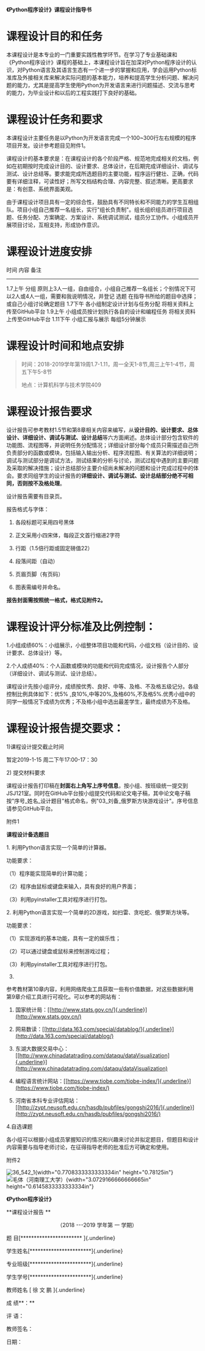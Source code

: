 **《Python程序设计》课程设计指导书**

课程设计目的和任务
==================

本课程设计是本专业的一门重要实践性教学环节。在学习了专业基础课和《Python程序设计》课程的基础上，本课程设计旨在加深对Python程序设计的认识，对Python语言及其语言生态有一个进一步的掌握和应用，学会运用Python标准库及外接相关库来解决实际问题的基本能力，培养和提高学生分析问题、解决问题的能力，尤其是提高学生使用Python为开发语言来进行问题描述、交流与思考的能力，为毕业设计和以后的工程实践打下良好的基础。

课程设计任务和要求
==================

本课程设计主要任务是以Python为开发语言完成一个100\~300行左右规模的程序项目开发。设计参考题目见附件1。

课程设计的基本要求是：在课程设计的各个阶段严格、规范地完成相关的文档，例如在初期按时完成设计目的、设计要求、总体设计，在后期完成详细设计、调试与测试、设计总结等。要求能完成所选题目的主要功能，程序运行健壮、正确，代码要有详细注释，可读性好；所写文档结构合理、内容完整、叙述清晰。更高要求是：有创意、系统界面美观。

由于课程设计项目具有一定的综合性，鼓励具有不同特长和不同能力的学生互相组队。项目小组自己推荐一名组长，实行"组长负责制"。组长组织组员进行项目选题、任务分配、方案确定、方案设计、系统调试测试，组员分工协作。小组成员开展项目讨论，互相支持，形成协作意识。

课程设计进度安排
================

  时间       内容                                     备注
  ---------- ---------------------------------------- -----------------------------------------------------------------------------------------------------
  1.7上午    分组                                     原则上3人一组，自由组合，小组自己推荐一名组长；个别情况下可以2人或4人一组，需要和我说明情况，并登记
             选题                                     在指导书所给的题目中选择；或自己小组讨论确定题目
  1.7下午    各小组制定设计计划与任务分配             将相关资料上传至GitHub平台
  1.9上午    小组成员按计划执行各自的设计和编程任务   将相关资料上传至GitHub平台
  1.11下午   小组汇报与展示                           每组5分钟展示

课程设计时间和地点安排
======================

> 时间：2018-2019学年第19周1.7-1.11，周一全天1-8节,周三上午1-4节，周五下午5-8节
>
> 地点：计算机科学与技术学院409

课程设计报告要求
================

设计报告可参考教材1.5节和第8章相关内容来编写，从**设计目的、设计要求、总体设计、详细设计、调试与测试、设计总结**等六方面阐述。总体设计部分包含软件的功能图、流程图等，并说明任务分配情况；详细设计部分每个成员只需描述自己所负责部分的函数或模块，包括输入输出分析、程序流程图、有关算法的详细说明；调试与测试部分是调试方法，测试结果的分析与讨论，测试过程中遇到的主要问题及采取的解决措施；设计总结部分主要介绍尚未解决的问题和设计完成过程中的体会。要求同组学生的设计报告的**详细设计、调试与测试、设计总结部分绝不可相同，否则按不及格处理**。

设计报告需要有目录页。

报告格式与字体：

1)  各段标题可采用四号黑体

2)  正文采用小四宋体，每段正文首行缩进2字符

3)  行距（1.5倍行距或固定磅值22）

4)  段落间距（自动）

5)  页眉页脚（有页码）

6)  图表需编号并命名。

**报告封面需按照统一格式，格式见附件2。**

课程设计评分标准及比例控制：
============================

1.小组成绩60%：小组展示，小组整体项目功能和代码，小组文档（设计目的、设计要求、总体设计）等。

2.个人成绩40%：个人函数或模块的功能和代码完成情况，设计报告个人部分（详细设计、调试与测试、设计总结）。

课程设计先按小组评分，成绩按优秀、良好、中等、及格、不及格五级记分。各级控制比例具体如下：优5%
,良10%,中等20%,及格60%,不及格5%.优秀小组中的同学一般情况下成绩为优秀；不及格小组中选出最差学生，最终成绩为不及格。

课程设计报告提交要求：
======================

1)课程设计提交截止时间

暂定2019-1-15 周二下午17:00-17：30

2\) 提交材料要求

课程设计报告打印稿在**封面右上角写上序号信息**，按小组、按班级统一提交到JSJ121室。同时在GitHub平台按小组提交代码和论文电子稿，其中论文电子稿按"序号\_姓名\_设计题目"格式命名，例"03\_刘备\_俄罗斯方块游戏设计"。序号信息请参见GitHub平台。

附件1

**课程设计备选题目**

1\. 利用Python语言实现一个简单的计算器。

功能要求：

（1）程序能实现简单的计算功能；

（2）程序由鼠标或键盘来输入，具有良好的用户界面；

（3）利用pyinstaller工具对程序进行打包。

2\. 利用Python语言实现一个简单的2D游戏，如扫雷、贪吃蛇、俄罗斯方块等。

功能要求：

（1）实现游戏的基本功能，具有一定的娱乐性；

（2）可以通过键盘或鼠标来控制游戏过程；

（3）利用pyinstaller工具对程序进行打包。

3.
参考教材第10章内容，利用网络爬虫工具获取一些有价值数据，对这些数据利用第9章介绍工具进行可视化。可以参考的网站有：

1.  国家统计局：[[http://www.stats.gov.cn/]{.underline}](http://www.stats.gov.cn/)

2.  网易数读：[[http://data.163.com/special/datablog/]{.underline}](http://data.163.com/special/datablog/)

3.  东湖大数据交易中心：[[http://www.chinadatatrading.com/dataqu/dataVisualization]{.underline}](http://www.chinadatatrading.com/dataqu/dataVisualization)

4.  编程语言统计网站：[[https://www.tiobe.com/tiobe-index/]{.underline}](https://www.tiobe.com/tiobe-index/)

5.  河南省本科专业评估网站：[[http://zypt.neusoft.edu.cn/hasdb/pubfiles/gongshi2016/]{.underline}](http://zypt.neusoft.edu.cn/hasdb/pubfiles/gongshi2016/)

4.自选课题

各小组可以根据小组成员掌握知识的情况和兴趣来讨论并拟定题目，但题目和设计内容需要与指导老师讨论，在征得指导老师的批准后方可确定和使用。

附件2

![36\_542\_1](media/image1.jpeg){width="0.7708333333333334in"
height="0.78125in"}
![毛体（河南理工大学）](media/image2.jpeg){width="3.0729166666666665in"
height="0.6145833333333334in"}

**《Python程序设计》**

**课程设计报告 **

　　　　　　　　　　（2018 ---2019 学年第 一 学期）

题 目[\*\*\*\*\*\*\*\*\*\*\*\*\*\*\*\*\*\*\*\*\*\*\* ]{.underline}

学生姓名[\*\*\*\*\*\*\*\*\*\*\*\*\*\*\*\*\*\*\*\*\*\*\*]{.underline}

专业班级[\*\*\*\*\*\*\*\*\*\*\*\*\*\*\*\*\*\*\*\*\*\*\*]{.underline}

学生学号[\*\*\*\*\*\*\*\*\*\*\*\*\*\*\*\*\*\*\*\*\*\*\*]{.underline}

教师姓名 [ 徐 文 鹏 ]{.underline}

成 绩**：**

评 语：

教师签名：

日期：
